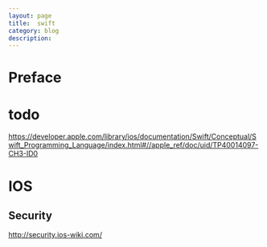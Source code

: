 ```yaml
---
layout: page
title:	swift
category: blog
description: 
---
```

# Preface

# todo
https://developer.apple.com/library/ios/documentation/Swift/Conceptual/Swift_Programming_Language/index.html#//apple_ref/doc/uid/TP40014097-CH3-ID0

# IOS

## Security
http://security.ios-wiki.com/
